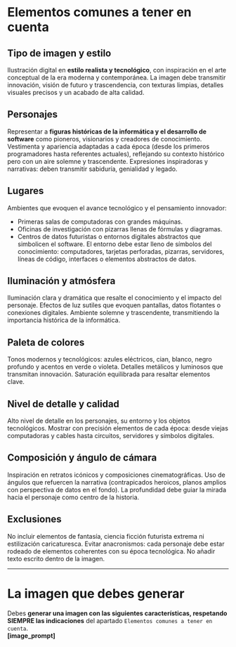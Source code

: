 ﻿# Elementos comunes a tener en cuenta

## Tipo de imagen y estilo

Ilustración digital en **estilo realista y tecnológico**, con inspiración en el arte conceptual de la era moderna y contemporánea.
La imagen debe transmitir innovación, visión de futuro y trascendencia, con texturas limpias, detalles visuales precisos y un acabado de alta calidad.

## Personajes

Representar a **figuras históricas de la informática y el desarrollo de software** como pioneros, visionarios y creadores de conocimiento.
Vestimenta y apariencia adaptadas a cada época (desde los primeros programadores hasta referentes actuales), reflejando su contexto histórico pero con un aire solemne y trascendente.
Expresiones inspiradoras y narrativas: deben transmitir sabiduría, genialidad y legado.

## Lugares

Ambientes que evoquen el avance tecnológico y el pensamiento innovador:

* Primeras salas de computadoras con grandes máquinas.
* Oficinas de investigación con pizarras llenas de fórmulas y diagramas.
* Centros de datos futuristas o entornos digitales abstractos que simbolicen el software.
  El entorno debe estar lleno de símbolos del conocimiento: computadores, tarjetas perforadas, pizarras, servidores, líneas de código, interfaces o elementos abstractos de datos.

## Iluminación y atmósfera

Iluminación clara y dramática que resalte el conocimiento y el impacto del personaje.
Efectos de luz sutiles que evoquen pantallas, datos flotantes o conexiones digitales.
Ambiente solemne y trascendente, transmitiendo la importancia histórica de la informática.

## Paleta de colores

Tonos modernos y tecnológicos: azules eléctricos, cian, blanco, negro profundo y acentos en verde o violeta.
Detalles metálicos y luminosos que transmitan innovación.
Saturación equilibrada para resaltar elementos clave.

## Nivel de detalle y calidad

Alto nivel de detalle en los personajes, su entorno y los objetos tecnológicos.
Mostrar con precisión elementos de cada época: desde viejas computadoras y cables hasta circuitos, servidores y símbolos digitales.

## Composición y ángulo de cámara

Inspiración en retratos icónicos y composiciones cinematográficas.
Uso de ángulos que refuercen la narrativa (contrapicados heroicos, planos amplios con perspectiva de datos en el fondo).
La profundidad debe guiar la mirada hacia el personaje como centro de la historia.

## Exclusiones

No incluir elementos de fantasía, ciencia ficción futurista extrema ni estilización caricaturesca.
Evitar anacronismos: cada personaje debe estar rodeado de elementos coherentes con su época tecnológica.
No añadir texto escrito dentro de la imagen.

---

# La imagen que debes generar

Debes **generar una imagen con las siguientes características, respetando SIEMPRE las indicaciones** del apartado `Elementos comunes a tener en cuenta`.  
**[image_prompt]**